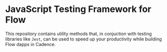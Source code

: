 # JavaScript Testing Framework for Flow

This repository contains utility methods that, in conjuction with testing libraries like `Jest`,
can be used to speed up your productivity while building Flow dapps in Cadence.
